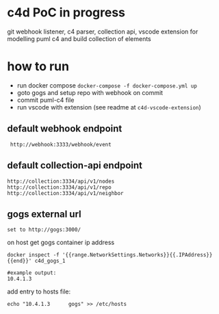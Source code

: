 # c4d PoC in progress
git webhook listener, c4 parser, collection api, vscode extension for modelling puml c4 and build collection of elements 

# how to run
 - run docker compose `docker-compose -f docker-compose.yml up`
 - goto gogs and setup repo with webhook on commit 
 - commit puml-c4 file 
 - run vscode with extension (see readme at `c4d-vscode-extension`)


## default webhook endpoint
```
 http://webhook:3333/webhook/event
```
## default collection-api endpoint

```
http://collection:3334/api/v1/nodes
http://collection:3334/api/v1/repo
http://collection:3334/api/v1/neighbor

```
## gogs external url
```
set to http://gogs:3000/
```
on host get gogs container ip address
```
docker inspect -f '{{range.NetworkSettings.Networks}}{{.IPAddress}}{{end}}' c4d_gogs_1

#example output:
10.4.1.3
```
add entry to hosts file:
```
echo "10.4.1.3      gogs" >> /etc/hosts

```
